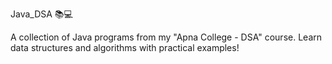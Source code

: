 Java_DSA 📚💻

A collection of Java programs from my "Apna College - DSA" course. Learn data structures and algorithms with practical examples!
